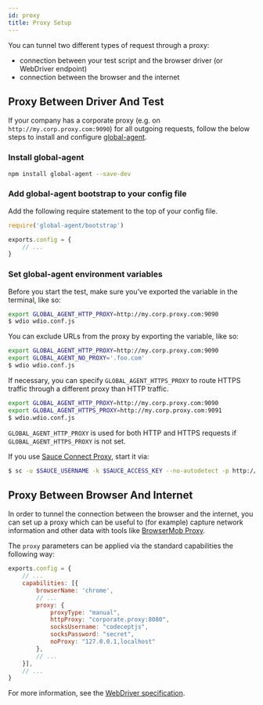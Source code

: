 ```yaml
---
id: proxy
title: Proxy Setup
---
```


You can tunnel two different types of request through a proxy:

- connection between your test script and the browser driver (or WebDriver endpoint)
- connection between the browser and the internet

## Proxy Between Driver And Test

If your company has a corporate proxy (e.g. on `http://my.corp.proxy.com:9090`) for all outgoing requests, follow the below steps to install and configure [global-agent](https://github.com/gajus/global-agent).

### Install global-agent

```bash npm2yarn
npm install global-agent --save-dev
```

### Add global-agent bootstrap to your config file

Add the following require statement to the top of your config file.

```js title="wdio.conf.js"
require('global-agent/bootstrap')

exports.config = {
    // ...
}
```

### Set global-agent environment variables

Before you start the test, make sure you've exported the variable in the terminal, like so:

```bash
export GLOBAL_AGENT_HTTP_PROXY=http://my.corp.proxy.com:9090
$ wdio wdio.conf.js
```

You can exclude URLs from the proxy by exporting the variable, like so:

```bash
export GLOBAL_AGENT_HTTP_PROXY=http://my.corp.proxy.com:9090
export GLOBAL_AGENT_NO_PROXY='.foo.com'
$ wdio wdio.conf.js
```

If necessary, you can specify `GLOBAL_AGENT_HTTPS_PROXY` to route HTTPS traffic through a different proxy than HTTP traffic.

```bash
export GLOBAL_AGENT_HTTP_PROXY=http://my.corp.proxy.com:9090
export GLOBAL_AGENT_HTTPS_PROXY=http://my.corp.proxy.com:9091
$ wdio.wdio.conf.js
```

`GLOBAL_AGENT_HTTP_PROXY` is used for both HTTP and HTTPS requests if `GLOBAL_AGENT_HTTPS_PROXY` is not set.

If you use [Sauce Connect Proxy](https://wiki.saucelabs.com/display/DOCS/Sauce+Connect+Proxy), start it via:

```bash
$ sc -u $SAUCE_USERNAME -k $SAUCE_ACCESS_KEY --no-autodetect -p http://my.corp.proxy.com:9090
```

## Proxy Between Browser And Internet

In order to tunnel the connection between the browser and the internet, you can set up a proxy which can be useful to (for example) capture network information and other data with tools like [BrowserMob Proxy](https://github.com/lightbody/browsermob-proxy).

The `proxy` parameters can be applied via the standard capabilities the following way:

```js title="wdio.conf.js"
exports.config = {
    // ...
    capabilities: [{
        browserName: 'chrome',
        // ...
        proxy: {
            proxyType: "manual",
            httpProxy: "corporate.proxy:8080",
            socksUsername: "codeceptjs",
            socksPassword: "secret",
            noProxy: "127.0.0.1,localhost"
        },
        // ...
    }],
    // ...
}
```

For more information, see the [WebDriver specification](https://w3c.github.io/webdriver/#proxy).
